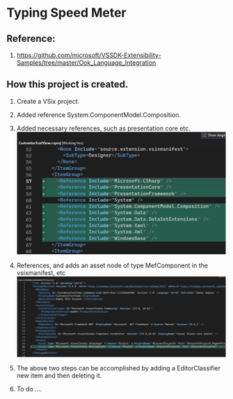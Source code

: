 # Typing Speed Meter

## Reference: 
1. https://github.com/microsoft/VSSDK-Extensibility-Samples/tree/master/Ook_Language_Integration

## How this project is created. 
1. Create a VSix project.

2. Added reference System.ComponentModel.Composition.

3. Added necessary references, such as presentation core etc.
![Additions to Cs Proj file](images/50_50AdditionsToCsProjFile.jpg)

4. References, and adds an asset node of type MefComponent in the vsixmanifest, etc
![Additions to .vsixmanifest file](images/51_50AdditionsToVSixManifest.jpg)

5. The above two steps can be accomplished by adding a EditorClassifier new item and then deleting it.

6. To do ....